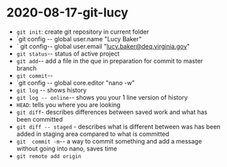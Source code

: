 # 2020-08-17-git-lucy

- `git init`: create git repository in current folder 
- `git config -- global user.name "Lucy Baker"
- ` git config-- global user.email "lucy.baker@deq.virginia.gov"
- `git status`-- status of active project
- `git add`-- add a file in the que in preparation for commit to master branch
- `git commit`-- 
- `git config -- global core.editor "nano -w"
- `git log` -- shows history
- `git log -- online`-- shows you your 1 line version of history
- `HEAD`: tells you where you are looking 
- `git diff`- describes differences between saved work and what has been committed
- `git diff -- staged` - describes what is different between was has been added in staging area compared to what is committed
- `git  commit -m`-- a way to commit something and add a message without going into nano, saves time
- `git remote add origin`
